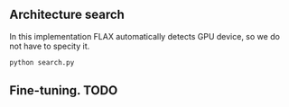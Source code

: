 ## Architecture search

In this implementation FLAX automatically detects GPU device, so we do
not have to specity it.
```bash
python search.py
```


## Fine-tuning. TODO